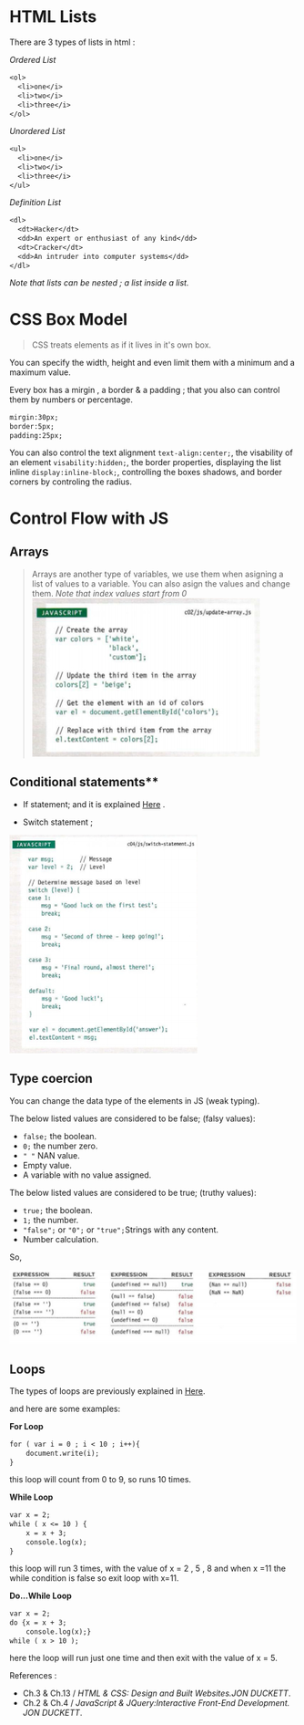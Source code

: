 # HTML Lists
There are 3 types of lists in html :

*Ordered List*

```
<ol>
  <li>one</i>
  <li>two</i>
  <li>three</i>
</ol>
```

*Unordered List*

```
<ul>
  <li>one</i>
  <li>two</i>
  <li>three</i>
</ul>
```
*Definition List*

```
<dl>
  <dt>Hacker</dt>
  <dd>An expert or enthusiast of any kind</dd>
  <dt>Cracker</dt>
  <dd>An intruder into computer systems</dd>
</dl>
```

*Note that lists can be nested ; a list inside a list.*

# CSS Box Model
>CSS treats elements as if it lives in it's own box.

You can specify the width, height and even limit them with a minimum and a maximum value.

Every box has a mirgin , a border & a padding ; that you also can control them by numbers or percentage.
```
mirgin:30px;
border:5px;
padding:25px;
```
You can also control the text alignment `text-align:center;`, the visability of an element `visability:hidden;`, the border properties, displaying the list inline `display:inline-block;`, controlling the boxes shadows, and border corners by controling the radius.


# Control Flow with JS

## Arrays
>Arrays are another type of variables, we use them when asigning a list of values to a variable.
You can also asign the values and change them.
*Note that index values start from 0*
![array](img/Screenshot(20).jpg) 

## Conditional statements**

+ If statement; and it is explained [Here](Class-02.md) .

+ Switch statement ;

![switch](img/Screenshot(21).jpg)

## Type coercion

You can change the data type of the elements in JS (weak typing).

The below listed values are considered to be false; (falsy values):

- `false;` the boolean.
- `0;` the number zero.
- ` " " ` NAN value.
- Empty value.
- A variable with no value assigned.

The below listed values are considered to be true; (truthy values):

- `true;` the boolean.
- `1;` the number.
- `"false";` or ` "0"; ` or `"true";`Strings with any content.
- Number calculation.

So,

![expressions](img/Screenshot(22).jpg)

## Loops
The types of loops are previously explained in [Here](Read05.md).

and here are some examples:

**For Loop**

```
for ( var i = 0 ; i < 10 ; i++){
    document.write(i);
}
```
this loop will count from 0 to 9, so runs 10 times.

**While Loop**

```
var x = 2;
while ( x <= 10 ) {
    x = x + 3;
    console.log(x);
}
```
this loop will run 3 times, with the value of x = 2 , 5 , 8 and when x =11 the while condition is false so exit loop with x=11.

**Do...While Loop**

```
var x = 2;
do {x = x + 3;
    console.log(x);}
while ( x > 10 ); 
```
here the loop will run just one time and then exit with the value of x = 5.





References :

* Ch.3 & Ch.13 / *HTML & CSS: Design and Built Websites.JON DUCKETT*.
* Ch.2 & Ch.4 / *JavaScript & JQuery:Interactive Front-End Development. JON DUCKETT*.